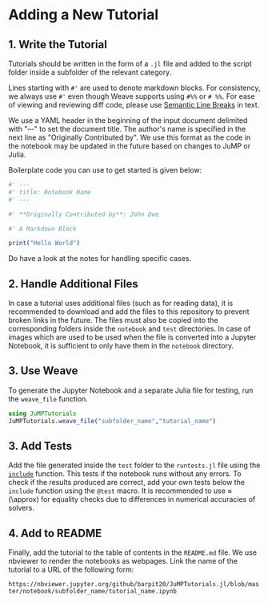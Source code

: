 # Adding a New Tutorial

## 1. Write the Tutorial

Tutorials should be written in the form of a `.jl` file and
added to the script folder inside a subfolder of the relevant category.

Lines starting with `#'` are used to denote markdown blocks.
For consistency, we always use `#'` even though Weave supports using `#%%` or `# %%`.
For ease of viewing and reviewing diff code, 
please use [Semantic Line Breaks](https://sembr.org/) in text.

We use a YAML header in the beginning of the input document delimited with "–-" to set the document title.
The author's name is specified in the next line as "Originally Contributed by". 
We use this format as the code in the notebook may be updated in the future based on changes to JuMP or Julia.

[](http://weavejl.mpastell.com/dev/usage/#Tangle-1)

Boilerplate code you can use to get started is given below:

```julia
#' ---
#' title: Notebook Name
#' ---

#' **Originally Contributed by**: John Doe

#' A Markdown Block

print("Hello World")
```

Do have a look at the notes for handling specific cases. 

## 2. Handle Additional Files

In case a tutorial uses additional files (such as for reading data), 
it is recommended to download and add the files to this repository to prevent broken links in the future. 
The files must also be copied into the corresponding folders inside the `notebook` and `test` directories. 
In case of images which are used to be used when the file is converted into a Jupyter Notebook, 
it is sufficient to only have them in the `notebook` directory.

## 3. Use Weave

To generate the Jupyter Notebook and a separate Julia file for testing, run the `weave_file` function. 

```julia
using JuMPTutorials
JuMPTutorials.weave_file("subfolder_name","tutorial_name")
```

## 3. Add Tests

Add the file generated inside the `test` folder to the `runtests.jl` file using 
the [`include`](https://docs.julialang.org/en/v1/base/base/#Base.include) function. 
This tests if the notebook runs without any errors. 
To check if the results produced are correct, add your own tests below the `include` function using the `@test` macro.
It is recommended to use ≈ (\approx) for equality checks due to differences in numerical accuracies of solvers.

## 4. Add to README

Finally, add the tutorial to the table of contents in the `README.md` file. 
We use nbviewer to render the notebooks as webpages. 
Link the name of the tutorial to a URL of the following form:

`https://nbviewer.jupyter.org/github/barpit20/JuMPTutorials.jl/blob/master/notebook/subfolder_name/tutorial_name.ipynb`